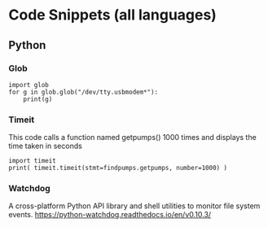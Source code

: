 # Code Snippets (all languages)

## Python

### Glob
    import glob
    for g in glob.glob("/dev/tty.usbmodem*"):
        print(g)
        
### Timeit
This code calls a function named getpumps() 1000 times and displays the time taken in seconds

    import timeit
    print( timeit.timeit(stmt=findpumps.getpumps, number=1000) )

### Watchdog
A cross-platform Python API library and shell utilities to monitor file system events.
https://python-watchdog.readthedocs.io/en/v0.10.3/

